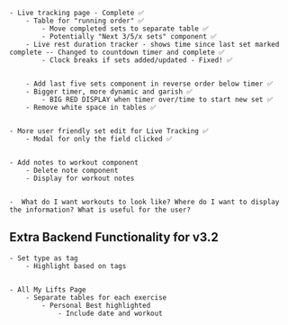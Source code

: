 
    - Live tracking page - Complete ✅
        - Table for "running order" ✅
            - Move completed sets to separate table ✅
            - Potentially "Next 3/5/x sets" component ✅
        - Live rest duration tracker - shows time since last set marked complete -- Changed to countdown timer and complete ✅
            - Clock breaks if sets added/updated - Fixed! ✅


        - Add last five sets component in reverse order below timer ✅
        - Bigger timer, more dynamic and garish ✅
            - BIG RED DISPLAY when timer over/time to start new set ✅
        - Remove white space in tables ✅


    - More user friendly set edit for Live Tracking ✅
        - Modal for only the field clicked ✅
   
   
    - Add notes to workout component
        - Delete note component
        - Display for workout notes
    

    -  What do I want workouts to look like? Where do I want to display the information? What is useful for the user?
   

## Extra Backend Functionality for v3.2

    - Set type as tag
        - Highlight based on tags

  
    - All My Lifts Page
        - Separate tables for each exercise
            - Personal Best highlighted
                - Include date and workout
    
    